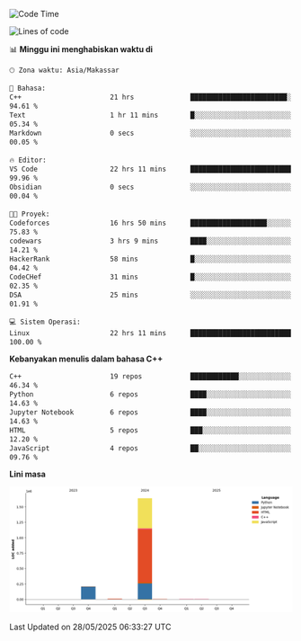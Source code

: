 <!--START_SECTION:waka-->
![Code Time](http://img.shields.io/badge/Code%20Time-242%20hrs%2028%20mins-blue)

![Lines of code](https://img.shields.io/badge/Sejak%20Hello%20World%20aku%20telah%20menulis-1.9%20million%20baris%20kode-blue)

📊 **Minggu ini menghabiskan waktu di** 

```text
🕑︎ Zona waktu: Asia/Makassar

💬 Bahasa: 
C++                      21 hrs              ████████████████████████░   94.61 % 
Text                     1 hr 11 mins        █░░░░░░░░░░░░░░░░░░░░░░░░   05.34 % 
Markdown                 0 secs              ░░░░░░░░░░░░░░░░░░░░░░░░░   00.05 % 

🔥 Editor: 
VS Code                  22 hrs 11 mins      █████████████████████████   99.96 % 
Obsidian                 0 secs              ░░░░░░░░░░░░░░░░░░░░░░░░░   00.04 % 

🐱‍💻 Proyek: 
Codeforces               16 hrs 50 mins      ███████████████████░░░░░░   75.83 % 
codewars                 3 hrs 9 mins        ████░░░░░░░░░░░░░░░░░░░░░   14.21 % 
HackerRank               58 mins             █░░░░░░░░░░░░░░░░░░░░░░░░   04.42 % 
CodeCHef                 31 mins             █░░░░░░░░░░░░░░░░░░░░░░░░   02.35 % 
DSA                      25 mins             ░░░░░░░░░░░░░░░░░░░░░░░░░   01.91 % 

💻 Sistem Operasi: 
Linux                    22 hrs 11 mins      █████████████████████████   100.00 % 
```

**Kebanyakan menulis dalam bahasa C++** 

```text
C++                      19 repos            ████████████░░░░░░░░░░░░░   46.34 % 
Python                   6 repos             ████░░░░░░░░░░░░░░░░░░░░░   14.63 % 
Jupyter Notebook         6 repos             ████░░░░░░░░░░░░░░░░░░░░░   14.63 % 
HTML                     5 repos             ███░░░░░░░░░░░░░░░░░░░░░░   12.20 % 
JavaScript               4 repos             ██░░░░░░░░░░░░░░░░░░░░░░░   09.76 % 
```



**Lini masa**

![Lines of Code chart](https://raw.githubusercontent.com/yusuf601/yusuf601/main/assets/bar_graph.png)


 Last Updated on 28/05/2025 06:33:27 UTC
<!--END_SECTION:waka-->
